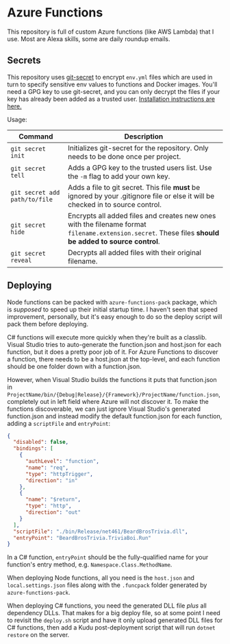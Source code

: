 # Azure Functions

This repository is full of custom Azure functions (like AWS Lambda) that I use. Most are Alexa skills, some are daily roundup emails.

## Secrets

This repository uses [git-secret](https://github.com/sobolevn/git-secret) to encrypt `env.yml` files which are used in turn to specify sensitive env values to functions and Docker images. You'll need a GPG key to use git-secret, and you can only decrypt the files if your key has already been added as a trusted user. [Installation instructions are here.](http://git-secret.io/installation)

Usage:

|Command|Description|
|-------|-----------|
|`git secret init`|Initializes git-secret for the repository. Only needs to be done once per project.|
|`git secret tell`|Adds a GPG key to the trusted users list. Use the `-m` flag to add your own key.|
|`git secret add path/to/file`|Adds a file to git secret. This file **must** be ignored by your .gitignore file or else it will be checked in to source control.|
|`git secret hide`|Encrypts all added files and creates new ones with the filename format `filename.extension.secret`. These files **should be added to source control**.|
|`git secret reveal`|Decrypts all added files with their original filename.|

## Deploying

Node functions can be packed with `azure-functions-pack` package, which is *supposed* to speed up their initial startup time. I haven't seen that speed improvement, personally, but it's easy enough to do so the deploy script will pack them before deploying.

C# functions will execute more quickly when they're built as a classlib. Visual Studio tries to auto-generate the function.json and host.json for each function, but it does a pretty poor job of it. For Azure Functions to discover a function, there needs to be a host.json at the top-level, and each function should be one folder down with a function.json.

However, when Visual Studio builds the functions it puts that function.json in `ProjectName/bin/{Debug|Release}/{Framework}/ProjectName/function.json`, completely out in left field where Azure will not discover it. To make the functions discoverable, we can just ignore Visual Studio's generated function.json and instead modify the default function.json for each function, adding a `scriptFile` and `entryPoint`:

```json
{
  "disabled": false,
  "bindings": [
    {
      "authLevel": "function",
      "name": "req",
      "type": "httpTrigger",
      "direction": "in"
    },
    {
      "name": "$return",
      "type": "http",
      "direction": "out"
    }
  ],
  "scriptFile": "./bin/Release/net461/BeardBrosTrivia.dll",
  "entryPoint": "BeardBrosTrivia.TriviaBoi.Run"
}
```

In a C# function, `entryPoint` should be the fully-qualified name for your function's entry method, e.g. `Namespace.Class.MethodName`.

When deploying Node functions, all you need is the `host.json` and `local.settings.json` files along with the `.funcpack` folder generated by `azure-functions-pack`.

When deploying C# functions, you need the generated DLL file *plus* all dependency DLLs. That makes for a big deploy file, so at some point I need to revisit the `deploy.sh` script and have it only upload generated DLL files for C# functions, then add a Kudu post-deployment script that will run `dotnet restore` on the server.